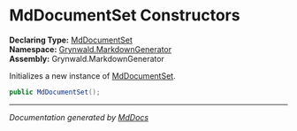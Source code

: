 ﻿<!--  
  <auto-generated>   
    The contents of this file were generated by a tool.  
    Changes to this file may be list if the file is regenerated  
  </auto-generated>   
-->

# MdDocumentSet Constructors

**Declaring Type:** [MdDocumentSet](../index.md)  
**Namespace:** [Grynwald.MarkdownGenerator](../../index.md)  
**Assembly:** Grynwald.MarkdownGenerator

Initializes a new instance of [MdDocumentSet](../index.md).

```csharp
public MdDocumentSet();
```
___

*Documentation generated by [MdDocs](https://github.com/ap0llo/mddocs)*
